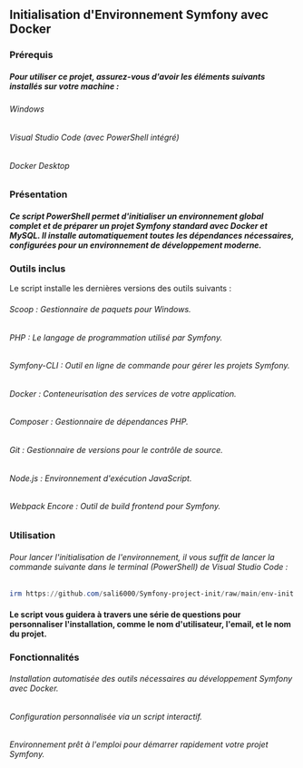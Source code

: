 ## Initialisation d'Environnement Symfony avec Docker

### Prérequis
##### Pour utiliser ce projet, assurez-vous d'avoir les éléments suivants installés sur votre machine :
###### Windows

###### Visual Studio Code (avec PowerShell intégré)

###### Docker Desktop



### Présentation
##### Ce script PowerShell permet d'initialiser un environnement global complet et de préparer un projet Symfony standard avec Docker et MySQL. Il installe automatiquement toutes les dépendances nécessaires, configurées pour un environnement de développement moderne.


### Outils inclus
Le script installe les dernières versions des outils suivants :

###### Scoop : Gestionnaire de paquets pour Windows.

###### PHP : Le langage de programmation utilisé par Symfony.

###### Symfony-CLI : Outil en ligne de commande pour gérer les projets Symfony.

###### Docker : Conteneurisation des services de votre application.

###### Composer : Gestionnaire de dépendances PHP.

###### Git : Gestionnaire de versions pour le contrôle de source.

###### Node.js : Environnement d'exécution JavaScript.

###### Webpack Encore : Outil de build frontend pour Symfony.



### Utilisation

###### Pour lancer l'initialisation de l'environnement, il vous suffit de lancer la commande suivante dans le terminal (PowerShell) de Visual Studio Code :

```powershell
irm https://github.com/sali6000/Symfony-project-init/raw/main/env-init.ps1 | iex
```

#### Le script vous guidera à travers une série de questions pour personnaliser l'installation, comme le nom d'utilisateur, l'email, et le nom du projet.

### Fonctionnalités
###### Installation automatisée des outils nécessaires au développement Symfony avec Docker.
###### Configuration personnalisée via un script interactif.
###### Environnement prêt à l'emploi pour démarrer rapidement votre projet Symfony.
